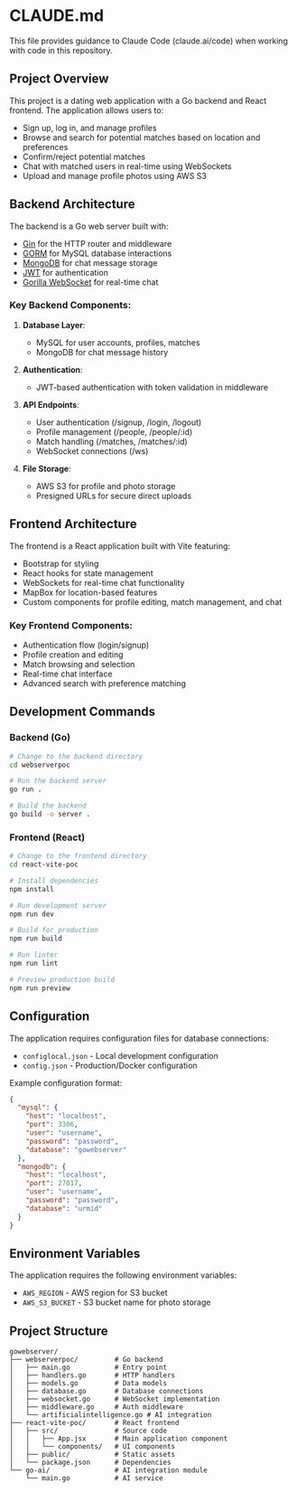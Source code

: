 # CLAUDE.md

This file provides guidance to Claude Code (claude.ai/code) when working with code in this repository.

## Project Overview

This project is a dating web application with a Go backend and React frontend. The application allows users to:
- Sign up, log in, and manage profiles
- Browse and search for potential matches based on location and preferences
- Confirm/reject potential matches
- Chat with matched users in real-time using WebSockets
- Upload and manage profile photos using AWS S3

## Backend Architecture

The backend is a Go web server built with:
- [Gin](https://github.com/gin-gonic/gin) for the HTTP router and middleware
- [GORM](https://gorm.io/) for MySQL database interactions
- [MongoDB](https://go.mongodb.org/mongo-driver) for chat message storage
- [JWT](https://github.com/golang-jwt/jwt) for authentication
- [Gorilla WebSocket](https://github.com/gorilla/websocket) for real-time chat

### Key Backend Components:

1. **Database Layer**: 
   - MySQL for user accounts, profiles, matches
   - MongoDB for chat message history

2. **Authentication**:
   - JWT-based authentication with token validation in middleware

3. **API Endpoints**:
   - User authentication (/signup, /login, /logout)
   - Profile management (/people, /people/:id)
   - Match handling (/matches, /matches/:id)
   - WebSocket connections (/ws)

4. **File Storage**:
   - AWS S3 for profile and photo storage
   - Presigned URLs for secure direct uploads

## Frontend Architecture

The frontend is a React application built with Vite featuring:
- Bootstrap for styling
- React hooks for state management
- WebSockets for real-time chat functionality
- MapBox for location-based features
- Custom components for profile editing, match management, and chat

### Key Frontend Components:
- Authentication flow (login/signup)
- Profile creation and editing
- Match browsing and selection
- Real-time chat interface
- Advanced search with preference matching

## Development Commands

### Backend (Go)

```bash
# Change to the backend directory
cd webserverpoc

# Run the backend server
go run .

# Build the backend
go build -o server .
```

### Frontend (React)

```bash
# Change to the frontend directory
cd react-vite-poc

# Install dependencies
npm install

# Run development server
npm run dev

# Build for production
npm run build

# Run linter
npm run lint

# Preview production build
npm run preview
```

## Configuration

The application requires configuration files for database connections:

- `configlocal.json` - Local development configuration
- `config.json` - Production/Docker configuration

Example configuration format:
```json
{
  "mysql": {
    "host": "localhost",
    "port": 3306,
    "user": "username",
    "password": "password",
    "database": "gowebserver"
  },
  "mongodb": {
    "host": "localhost",
    "port": 27017,
    "user": "username",
    "password": "password",
    "database": "urmid"
  }
}
```

## Environment Variables

The application requires the following environment variables:
- `AWS_REGION` - AWS region for S3 bucket
- `AWS_S3_BUCKET` - S3 bucket name for photo storage

## Project Structure

```
gowebserver/
├── webserverpoc/         # Go backend
│   ├── main.go           # Entry point
│   ├── handlers.go       # HTTP handlers
│   ├── models.go         # Data models
│   ├── database.go       # Database connections
│   ├── websocket.go      # WebSocket implementation
│   ├── middleware.go     # Auth middleware
│   └── artificialintelligence.go # AI integration
├── react-vite-poc/       # React frontend
│   ├── src/              # Source code
│   │   ├── App.jsx       # Main application component
│   │   └── components/   # UI components
│   ├── public/           # Static assets
│   └── package.json      # Dependencies
└── go-ai/                # AI integration module
    └── main.go           # AI service
```